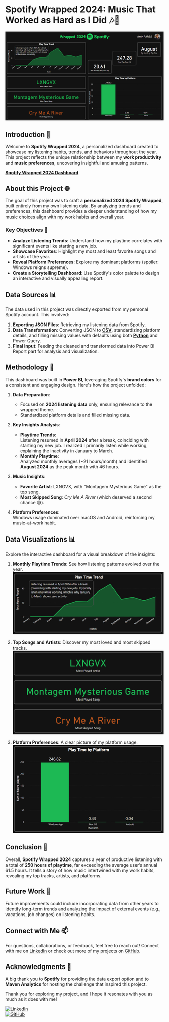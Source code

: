 # Spotify Wrapped 2024: Music That Worked as Hard as I Did 🎶💼

![Project Image](https://github.com/AmirFARES/Spotify-Wrapped-2024-Music-That-Worked-as-Hard-as-I-Did/blob/main/imgs/dashobard.png)

## Introduction 🌟

Welcome to **Spotify Wrapped 2024**, a personalized dashboard created to showcase my listening habits, trends, and behaviors throughout the year. This project reflects the unique relationship between my **work productivity** and **music preferences**, uncovering insightful and amusing patterns.  

**[Spotify Wrapped 2024 Dashboard](https://github.com/AmirFARES/Spotify-Wrapped-2024-Music-That-Worked-as-Hard-as-I-Did/blob/main/results/mavenanalytics_wrapped_spotify.pbix)**  

## About this Project 🌐  

The goal of this project was to craft a **personalized 2024 Spotify Wrapped**, built entirely from my own listening data. By analyzing trends and preferences, this dashboard provides a deeper understanding of how my music choices align with my work habits and overall year.  

### Key Objectives 🎯  

- **Analyze Listening Trends**: Understand how my playtime correlates with significant events like starting a new job.  
- **Showcase Favorites**: Highlight my most and least favorite songs and artists of the year.  
- **Reveal Platform Preferences**: Explore my dominant platforms (spoiler: Windows reigns supreme).  
- **Create a Storytelling Dashboard**: Use Spotify's color palette to design an interactive and visually appealing report.  

## Data Sources 📊  

The data used in this project was directly exported from my personal Spotify account. This involved:  

1. **Exporting JSON Files**: Retrieving my listening data from Spotify.  
2. **Data Transformation**: Converting JSON to **[CSV](https://github.com/AmirFARES/Spotify-Wrapped-2024-Music-That-Worked-as-Hard-as-I-Did/blob/main/data/transformed_data.csv)**, standardizing platform details, and filling missing values with defaults using both **[Python](https://github.com/AmirFARES/Spotify-Wrapped-2024-Music-That-Worked-as-Hard-as-I-Did/blob/main/data/data_transformation.ipynb)** and Power Query.  
3. **Final Input**: Feeding the cleaned and transformed data into Power BI Report part for analysis and visualization.  

## Methodology 🚀  

This dashboard was built in **Power BI**, leveraging Spotify's **brand colors** for a consistent and engaging design. Here's how the project unfolded:  

1. **Data Preparation**:  
   - Focused on **2024 listening data** only, ensuring relevance to the wrapped theme.  
   - Standardized platform details and filled missing data.  

2. **Key Insights Analysis**:  
   - **Playtime Trends**:  
     Listening resumed in **April 2024** after a break, coinciding with starting my new job. I realized I primarily listen while working, explaining the inactivity in January to March.  
   - **Monthly Playtime**:  
     Analyzed monthly averages (~21 hours/month) and identified **August 2024** as the peak month with 46 hours.  

3. **Music Insights**:  
   - **Favorite Artist**: LXNGVX, with "Montagem Mysterious Game" as the top song.  
   - **Most Skipped Song**: *Cry Me A River* (which deserved a second chance 😅).  

4. **Platform Preferences**:  
   Windows usage dominated over macOS and Android, reinforcing my music-at-work habit.  

## Data Visualizations 📊  

Explore the interactive dashboard for a visual breakdown of the insights:  

1. **Monthly Playtime Trends**: See how listening patterns evolved over the year.  
   ![Playtime Trends](https://github.com/AmirFARES/Spotify-Wrapped-2024-Music-That-Worked-as-Hard-as-I-Did/blob/main/imgs/insight_1.png)  

2. **Top Songs and Artists**: Discover my most loved and most skipped tracks.  
   ![Top Songs](https://github.com/AmirFARES/Spotify-Wrapped-2024-Music-That-Worked-as-Hard-as-I-Did/blob/main/imgs/insight_3.png)

3. **Platform Preferences**: A clear picture of my platform usage.  
   ![Platforms](https://github.com/AmirFARES/Spotify-Wrapped-2024-Music-That-Worked-as-Hard-as-I-Did/blob/main/imgs/insight_4.png) 

## Conclusion 🌱  

Overall, **Spotify Wrapped 2024** captures a year of productive listening with a total of **250 hours of playtime**, far exceeding the average user’s annual 61.5 hours. It tells a story of how music intertwined with my work habits, revealing my top tracks, artists, and platforms.  

## Future Work 🚧  

Future improvements could include incorporating data from other years to identify long-term trends and analyzing the impact of external events (e.g., vacations, job changes) on listening habits.  

## Connect with Me 📫  

For questions, collaborations, or feedback, feel free to reach out! Connect with me on [LinkedIn](https://www.linkedin.com/in/amir-fares-pro) or check out more of my projects on [GitHub](https://github.com/AmirFARES).  

## Acknowledgments 🙏  

A big thank you to **Spotify** for providing the data export option and to **Maven Analytics** for hosting the challenge that inspired this project.  

Thank you for exploring my project, and I hope it resonates with you as much as it does with me!  

[![LinkedIn](https://img.shields.io/badge/LinkedIn-Connect-blue)](https://www.linkedin.com/in/amir-fares-pro)  
[![GitHub](https://img.shields.io/badge/GitHub-Follow-green)](https://github.com/AmirFARES)  
